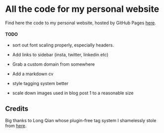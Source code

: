 # All the code for my personal website

Find here the code to my personal website, hosted by GitHub Pages [here](https://jpmacmanus.github.io/).

#### TODO

- sort out font scaling properly, especially headers.

- Add links to sidebar (insta, twitter, linkedin etc)

- Grab a custom domain from somewhere

- Add a markdown cv

- style tagging system better

- scale down images used in blog post 1 to a reasonable size

## Credits

Big thanks to Long Qian whose plugin-free tag system I shamelessly stole from [here](http://longqian.me/2017/02/09/github-jekyll-tag/).
